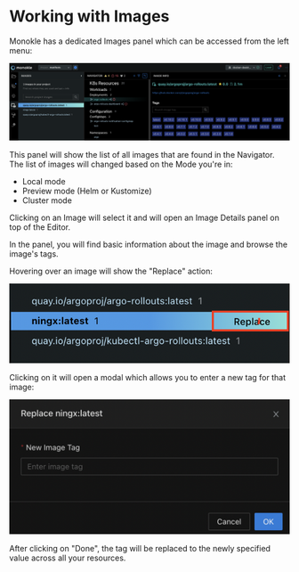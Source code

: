 # Working with Images

Monokle has a dedicated Images panel which can be accessed from the left menu:

![Images Panel](img/images-panel-1-8-0.png)

This panel will show the list of all images that are found in the Navigator.
The list of images will changed based on the Mode you're in:
- Local mode
- Preview mode (Helm or Kustomize)
- Cluster mode

Clicking on an Image will select it and will open an Image Details panel on top of the Editor.

In the panel, you will find basic information about the image and browse the image's tags.

Hovering over an image will show the "Replace" action:

![Image Replace Hover](img/images-panel-hover-1-8-0.png)

Clicking on it will open a modal which allows you to enter a new tag for that image:

![Image Replace Tag](img/images-panel-replace-1-8-0.png)

After clicking on "Done", the tag will be replaced to the newly specified value across all your resources.
